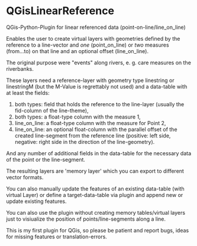# QGisLinearReference
QGis-Python-Plugin for linear referenced data (point-on-line/line_on_line)

Enables the user to create virtual layers with geometries defined by the reference to a line-vector and *one* (point_on_line) or *two* measures (from...to) on that line and an optional offset (line_on_line).

The original purpose were "events" along rivers, e. g. care measures on the riverbanks.

These layers need a reference-layer with geometry type linestring or linestringM (but the M-Value is regrettably not used) and a data-table with at least the fields:
1. both types: field that holds the reference to the line-layer (usually the fid-column of the line-theme), 
2. both types: a float-type column with the measure 1, 
3. line_on_line: a float-type column with the measure for Point 2, 
4. line_on_line: an optional float-column with the parallel offset of the created line-segment from the reference line (positive: left side, negative: right side in the direction of the line-geometry). 

And any number of additional fields in the data-table for the necessary data of the point or the line-segment.

The resulting layers are 'memory layer' which you can export to different vector formats.

You can also manually update the features of an existing data-table (with virtual Layer) or define a target-data-table via plugin and append new or update existing features.

You can also use the plugin without creating memory tables/virtual layers just to visiualize the position of points/line-segments along a line.

This is my first plugin for QGis, so please be patient and report bugs, ideas for missing features or translation-errors. 
